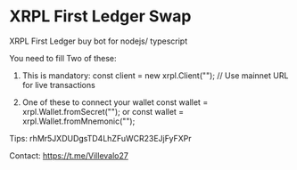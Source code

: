 # XRPL First Ledger Swap
XRPL First Ledger buy bot for nodejs/ typescript


You need to fill Two of these:

1) This is mandatory: const client = new xrpl.Client(""); // Use mainnet URL for live transactions

2) One of these to connect your wallet
const wallet = xrpl.Wallet.fromSecret("");
or
const wallet = xrpl.Wallet.fromMnemonic("");


Tips: rhMr5JXDUDgsTD4LhZFuWCR23EJjFyFXPr

Contact: https://t.me/Villevalo27
